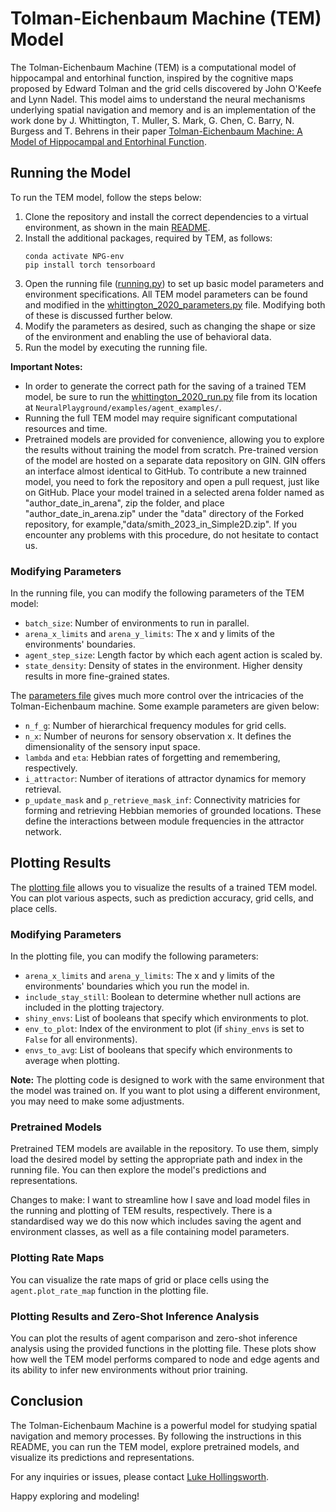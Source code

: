 # Tolman-Eichenbaum Machine (TEM) Model

The Tolman-Eichenbaum Machine (TEM) is a computational model of hippocampal and entorhinal function, inspired by the cognitive maps proposed by Edward Tolman and the grid cells discovered by John O'Keefe and Lynn Nadel. This model aims to understand the neural mechanisms underlying spatial navigation and memory and is an implementation of the work done by J. Whittington, T. Muller, S. Mark, G. Chen, C. Barry, N. Burgess and T. Behrens in their paper [Tolman-Eichenbaum Machine: A Model of Hippocampal and Entorhinal Function](https://www.sciencedirect.com/science/article/pii/S009286742031388X).


## Running the Model

To run the TEM model, follow the steps below:

1. Clone the repository and install the correct dependencies to a virtual environment, as shown in the main [README](../../README.md).
2. Install the additional packages, required by TEM, as follows:
    ```
    conda activate NPG-env
    pip install torch tensorboard
    ``` 
3. Open the running file ([running.py](../agent_examples/whittington_2020_run.py)) to set up basic model parameters and environment specifications. All TEM model parameters can be found and modified in the [whittington_2020_parameters.py](../../neuralplayground/agents/whittington_2020_extras/whittington_2020_parameters.py) file. Modifying both of these is discussed further below.
4. Modify the parameters as desired, such as changing the shape or size of the environment and enabling the use of behavioral data.
5. Run the model by executing the running file.

**Important Notes:**

- In order to generate the correct path for the saving of a trained TEM model, be sure to run the [whittington_2020_run.py](../agent_examples/whittington_2020_run.py) file from its location at `NeuralPlayground/examples/agent_examples/`.
- Running the full TEM model may require significant computational resources and time.
- Pretrained models are provided for convenience, allowing you to explore the results without training the model from scratch. 
Pre-trained version of the model are hosted on a separate data repository on GIN. GIN offers an interface almost identical to GitHub. 
To contribute a new trainned model, you need to fork the repository and open a pull request, just like on GitHub.
Place your model trained in a selected arena folder named as "author_date_in_arena", zip the folder, 
and place "author_date_in_arena.zip" under the "data" directory of the Forked repository, for example,"data/smith_2023_in_Simple2D.zip". 
If you encounter any problems with this procedure, do not hesitate to contact us.

### Modifying Parameters

In the running file, you can modify the following parameters of the TEM model:

- `batch_size`: Number of environments to run in parallel.
- `arena_x_limits` and `arena_y_limits`: The x and y limits of the environments' boundaries.
- `agent_step_size`: Length factor by which each agent action is scaled by.
- `state_density`: Density of states in the environment. Higher density results in more fine-grained states.

The [parameters file](../../neuralplayground/agents/whittington_2020_extras/whittington_2020_parameters.py) gives much more control over the intricacies of the Tolman-Eichenbaum machine. Some example parameters are given below:
- `n_f_g`: Number of hierarchical frequency modules for grid cells.
- `n_x`: Number of neurons for sensory observation x. It defines the dimensionality of the sensory input space.
- `lambda` and `eta`: Hebbian rates of forgetting and remembering, respectively.
- `i_attractor`: Number of iterations of attractor dynamics for memory retrieval.
- `p_update_mask` and `p_retrieve_mask_inf`: Connectivity matricies for forming and retrieving Hebbian memories of grounded locations. These define the interactions between module frequencies in the attractor network.

## Plotting Results

The [plotting file](../agent_examples/whittington_2020_plot.py) allows you to visualize the results of a trained TEM model. You can plot various aspects, such as prediction accuracy, grid cells, and place cells.

### Modifying Parameters

In the plotting file, you can modify the following parameters:

- `arena_x_limits` and `arena_y_limits`: The x and y limits of the environments' boundaries which you run the model in.
- `include_stay_still`: Boolean to determine whether null actions are included in the plotting trajectory.
- `shiny_envs`: List of booleans that specify which environments to plot.
- `env_to_plot`: Index of the environment to plot (if `shiny_envs` is set to `False` for all environments).
- `envs_to_avg`: List of booleans that specify which environments to average when plotting.

**Note:** The plotting code is designed to work with the same environment that the model was trained on. If you want to plot using a different environment, you may need to make some adjustments.

### Pretrained Models

Pretrained TEM models are available in the repository. To use them, simply load the desired model by setting the appropriate path and index in the running file. You can then explore the model's predictions and representations.

Changes to make: I want to streamline how I save and load model files in the running and plotting of TEM results, respectively. There is a standardised way we do this now which includes saving the agent and environment classes, as well as a file containing model parameters.

### Plotting Rate Maps

You can visualize the rate maps of grid or place cells using the `agent.plot_rate_map` function in the plotting file.

### Plotting Results and Zero-Shot Inference Analysis

You can plot the results of agent comparison and zero-shot inference analysis using the provided functions in the plotting file. These plots show how well the TEM model performs compared to node and edge agents and its ability to infer new environments without prior training.

## Conclusion

The Tolman-Eichenbaum Machine is a powerful model for studying spatial navigation and memory processes. By following the instructions in this README, you can run the TEM model, explore pretrained models, and visualize its predictions and representations.

For any inquiries or issues, please contact [Luke Hollingsworth](mailto:luke.hollingsworth.21@ucl.ac.uk).

Happy exploring and modeling!
